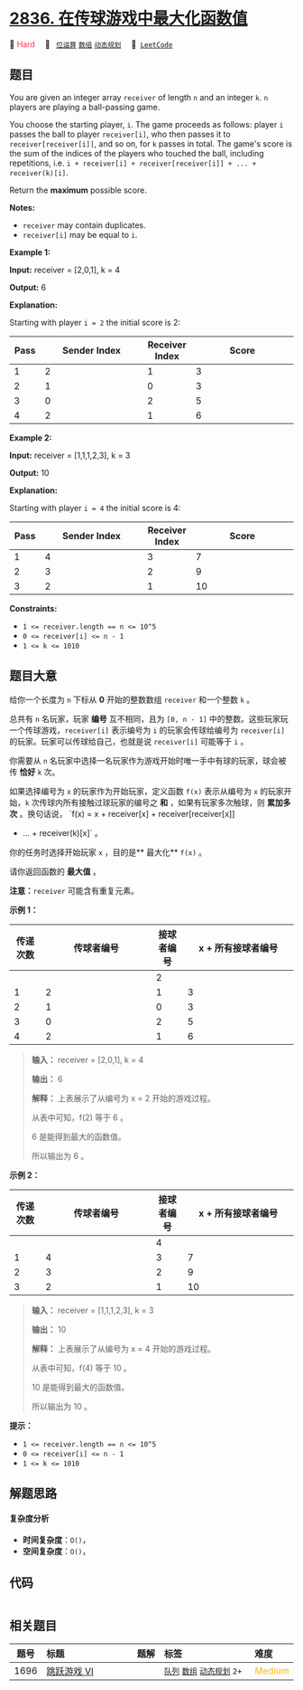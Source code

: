 # [2836. 在传球游戏中最大化函数值](https://leetcode.com/problems/maximize-value-of-function-in-a-ball-passing-game)

🔴 <font color=#ff334b>Hard</font>&emsp; 🔖&ensp; [`位运算`](/tag/bit-manipulation.md) [`数组`](/tag/array.md) [`动态规划`](/tag/dynamic-programming.md)&emsp; 🔗&ensp;[`LeetCode`](https://leetcode.com/problems/maximize-value-of-function-in-a-ball-passing-game)

## 题目

You are given an integer array `receiver` of length `n` and an integer `k`.
`n` players are playing a ball-passing game.

You choose the starting player, `i`. The game proceeds as follows: player `i`
passes the ball to player `receiver[i]`, who then passes it to
`receiver[receiver[i]]`, and so on, for `k` passes in total. The game's score
is the sum of the indices of the players who touched the ball, including
repetitions, i.e. `i + receiver[i] + receiver[receiver[i]] + ... +
receiver(k)[i]`.

Return the **maximum**  possible score.

**Notes:**

  * `receiver` may contain duplicates.
  * `receiver[i]` may be equal to `i`.



**Example 1:**

**Input:** receiver = [2,0,1], k = 4

**Output:** 6

**Explanation:**

Starting with player `i = 2` the initial score is 2:

Pass | Sender Index | Receiver Index | Score  
---|---|---|---  
1 | 2 | 1 | 3  
2 | 1 | 0 | 3  
3 | 0 | 2 | 5  
4 | 2 | 1 | 6  
  
**Example 2:**

**Input:** receiver = [1,1,1,2,3], k = 3

**Output:** 10

**Explanation:**

Starting with player `i = 4` the initial score is 4:

Pass | Sender Index | Receiver Index | Score  
---|---|---|---  
1 | 4 | 3 | 7  
2 | 3 | 2 | 9  
3 | 2 | 1 | 10  
  


**Constraints:**

  * `1 <= receiver.length == n <= 10^5`
  * `0 <= receiver[i] <= n - 1`
  * `1 <= k <= 1010`


## 题目大意

给你一个长度为 `n` 下标从 **0**  开始的整数数组 `receiver` 和一个整数 `k` 。

总共有 `n` 名玩家，玩家 **编号**  互不相同，且为 `[0, n - 1]` 中的整数。这些玩家玩一个传球游戏，`receiver[i]`
表示编号为 `i` 的玩家会传球给编号为 `receiver[i]` 的玩家。玩家可以传球给自己，也就是说 `receiver[i]` 可能等于 `i` 。

你需要从 `n` 名玩家中选择一名玩家作为游戏开始时唯一手中有球的玩家，球会被传 **恰好**  `k` 次。

如果选择编号为 `x` 的玩家作为开始玩家，定义函数 `f(x)` 表示从编号为 `x` 的玩家开始，`k` 次传球内所有接触过球玩家的编号之 **和**
，如果有玩家多次触球，则 **累加多次**  。换句话说， `f(x) = x + receiver[x] + receiver[receiver[x]]
+ ... + receiver(k)[x]` 。

你的任务时选择开始玩家 `x` ，目的是**  最大化** `f(x)` 。

请你返回函数的 **最大值**  。

**注意：**`receiver` 可能含有重复元素。



**示例 1：**

传递次数 | 传球者编号 | 接球者编号 | x + 所有接球者编号  
---|---|---|---  
  |   |   | 2  
1 | 2 | 1 | 3  
2 | 1 | 0 | 3  
3 | 0 | 2 | 5  
4 | 2 | 1 | 6  
  


> 
> 
> 
> 
> 
> **输入：** receiver = [2,0,1], k = 4
> 
> **输出：** 6
> 
> **解释：** 上表展示了从编号为 x = 2 开始的游戏过程。
> 
> 从表中可知，f(2) 等于 6 。
> 
> 6 是能得到最大的函数值。
> 
> 所以输出为 6 。
> 
> 

**示例 2：**

传递次数 | 传球者编号 | 接球者编号 | x + 所有接球者编号  
---|---|---|---  
  |   |   | 4  
1 | 4 | 3 | 7  
2 | 3 | 2 | 9  
3 | 2 | 1 | 10  
  


> 
> 
> 
> 
> 
> **输入：** receiver = [1,1,1,2,3], k = 3
> 
> **输出：** 10
> 
> **解释：** 上表展示了从编号为 x = 4 开始的游戏过程。
> 
> 从表中可知，f(4) 等于 10 。
> 
> 10 是能得到最大的函数值。
> 
> 所以输出为 10 。
> 
> 



**提示：**

  * `1 <= receiver.length == n <= 10^5`
  * `0 <= receiver[i] <= n - 1`
  * `1 <= k <= 1010`


## 解题思路

#### 复杂度分析

- **时间复杂度**：`O()`，
- **空间复杂度**：`O()`，

## 代码

```javascript

```

## 相关题目

<!-- prettier-ignore -->
| 题号 | 标题 | 题解 | 标签 | 难度 |
| :------: | :------ | :------: | :------ | :------ |
| 1696 | [跳跃游戏 VI](https://leetcode.com/problems/jump-game-vi) |  |  [`队列`](/tag/queue.md) [`数组`](/tag/array.md) [`动态规划`](/tag/dynamic-programming.md) `2+` | <font color=#ffb800>Medium</font> |

<style>
.blue {
    background-color: #096dd9;
    padding: 0.25rem 0.5rem;
    margin: 0;
    font-size: 0.85em;
    border-radius: 3px;
    color: white;
    font-weight: 500;
}
table th:first-of-type { width: 10%; }
table th:nth-of-type(2) { width: 35%; }
table th:nth-of-type(3) { width: 10%; }
table th:nth-of-type(4) { width: 35%; }
table th:nth-of-type(5) { width: 10%; }
</style>

